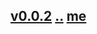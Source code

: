 ## [v0.0.2](https://github.com/littleflute/ENGLISH-IN-A-MINUTE/edit/master/files/readme.md) [..](..) [me]()
